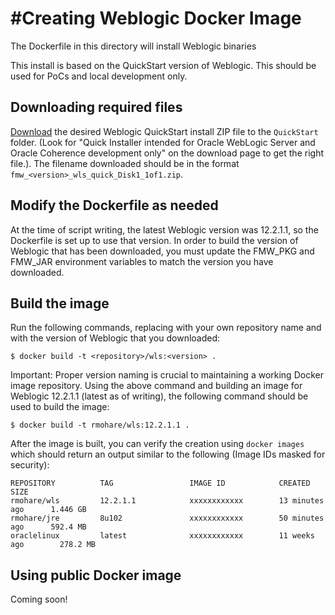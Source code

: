 #Creating Weblogic Docker Image
====
The Dockerfile in this directory will install Weblogic binaries

This install is based on the QuickStart version of Weblogic. This should be used for PoCs and local development only.

## Downloading required files
[Download](http://www.oracle.com/technetwork/middleware/weblogic/downloads/wls-main-097127.html) the desired Weblogic QuickStart install ZIP file to the `QuickStart` folder. (Look for "Quick Installer intended for Oracle WebLogic Server and Oracle Coherence development only" on the download page to get the right file.). The filename downloaded should be in the format `fmw_<version>_wls_quick_Disk1_1of1.zip`.

## Modify the Dockerfile as needed
At the time of script writing, the latest Weblogic version was 12.2.1.1, so the Dockerfile is set up to use that version. In order to build the version of Weblogic that has been downloaded, you must update the FMW_PKG and FMW_JAR environment variables to match the version you have downloaded.

## Build the image
Run the following commands, replacing <repository> with your own repository name and <version> with the version of Weblogic that you downloaded:

```
$ docker build -t <repository>/wls:<version> .
```

Important: Proper version naming is crucial to maintaining a working Docker image repository. Using the above command and building an image for Weblogic 12.2.1.1 (latest as of writing), the following command should be used to build the image:

```
$ docker build -t rmohare/wls:12.2.1.1 .
```

After the image is built, you can verify the creation using `docker images` which should return an output similar to the following (Image IDs masked for security):

```
REPOSITORY          TAG                 IMAGE ID            CREATED             SIZE
rmohare/wls         12.2.1.1            xxxxxxxxxxxx        13 minutes ago      1.446 GB
rmohare/jre         8u102               xxxxxxxxxxxx        50 minutes ago      592.4 MB
oraclelinux         latest              xxxxxxxxxxxx        11 weeks ago        278.2 MB
```

## Using public Docker image
Coming soon!
